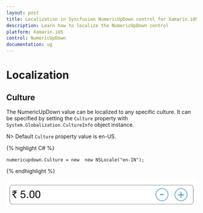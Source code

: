```yaml
---
layout: post
title: Localization in Syncfusion NumericUpDown control for Xamarin.iOS
description: Learn how to localize the NumericUpDown control
platform: Xamarin.iOS
control: NumericUpDown
documentation: ug
---
```

# Localization

## Culture

The NumericUpDown value can be localized to any specific culture. It can be specified by setting the `Culture` property with `System.Globalization.CultureInfo` object instance.

N> Default `Culture` property value is en-US.

{% highlight C# %}

	numericupdown.Culture = new  new NSLocale("en-IN");
	
{% endhighlight %}

![](images/Culture.png)





